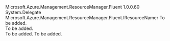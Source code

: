 <Type Name="SdkContext+ResourceNamerCreator" FullName="Microsoft.Azure.Management.ResourceManager.Fluent.SdkContext+ResourceNamerCreator">
  <TypeSignature Language="C#" Value="public delegate Microsoft.Azure.Management.ResourceManager.Fluent.IResourceNamer SdkContext.ResourceNamerCreator(string name);" />
  <TypeSignature Language="ILAsm" Value=".class nested public auto ansi sealed SdkContext/ResourceNamerCreator extends System.MulticastDelegate" />
  <TypeSignature Language="DocId" Value="T:Microsoft.Azure.Management.ResourceManager.Fluent.SdkContext.ResourceNamerCreator" />
  <TypeSignature Language="VB.NET" Value="Public Delegate Function SdkContext.ResourceNamerCreator(name As String) As IResourceNamer " />
  <TypeSignature Language="F#" Value="type SdkContext.ResourceNamerCreator = delegate of string -&gt; IResourceNamer" />
  <AssemblyInfo>
    <AssemblyName>Microsoft.Azure.Management.ResourceManager.Fluent</AssemblyName>
    <AssemblyVersion>1.0.0.60</AssemblyVersion>
  </AssemblyInfo>
  <Base>
    <BaseTypeName>System.Delegate</BaseTypeName>
  </Base>
  <Parameters>
    <Parameter Name="name" Type="System.String" />
  </Parameters>
  <ReturnValue>
    <ReturnType>Microsoft.Azure.Management.ResourceManager.Fluent.IResourceNamer</ReturnType>
  </ReturnValue>
  <Docs>
    <param name="name">To be added.</param>
    <summary>To be added.</summary>
    <returns>To be added.</returns>
    <remarks>To be added.</remarks>
  </Docs>
</Type>